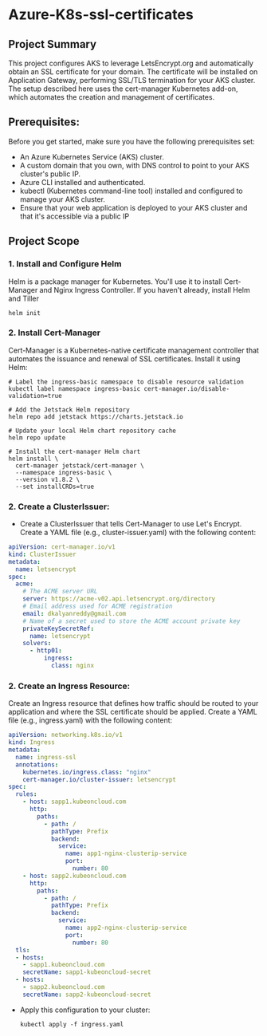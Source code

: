 # Azure-K8s-ssl-certificates

## Project Summary 
This project configures AKS to leverage LetsEncrypt.org and automatically obtain an SSL certificate for your domain. The certificate will be installed on Application Gateway, performing SSL/TLS termination for your AKS cluster. The setup described here uses the cert-manager Kubernetes add-on, which automates the creation and management of certificates.

## Prerequisites:
Before you get started, make sure you have the following prerequisites set:

- An Azure Kubernetes Service (AKS) cluster.
- A custom domain that you own, with DNS control to point to your AKS cluster's public IP.
- Azure CLI installed and authenticated.
- kubectl (Kubernetes command-line tool) installed and configured to manage your AKS cluster.
- Ensure that your web application is deployed to your AKS cluster and that it's accessible via a public IP

## Project Scope
### 1.  Install and Configure Helm
Helm is a package manager for Kubernetes. You'll use it to install Cert-Manager and Nginx Ingress Controller. If you haven't already, install Helm and Tiller
```
helm init
```
### 2.  Install Cert-Manager
Cert-Manager is a Kubernetes-native certificate management controller that automates the issuance and renewal of SSL certificates. Install it using Helm:
```
# Label the ingress-basic namespace to disable resource validation
kubectl label namespace ingress-basic cert-manager.io/disable-validation=true

# Add the Jetstack Helm repository
helm repo add jetstack https://charts.jetstack.io

# Update your local Helm chart repository cache
helm repo update

# Install the cert-manager Helm chart
helm install \
  cert-manager jetstack/cert-manager \
  --namespace ingress-basic \
  --version v1.8.2 \
  --set installCRDs=true
```
### 2.  Create a ClusterIssuer:
- Create a ClusterIssuer that tells Cert-Manager to use Let's Encrypt. Create a YAML file (e.g., cluster-issuer.yaml) with the following content:
```yaml
apiVersion: cert-manager.io/v1
kind: ClusterIssuer
metadata:
  name: letsencrypt
spec:
  acme:
    # The ACME server URL
    server: https://acme-v02.api.letsencrypt.org/directory
    # Email address used for ACME registration
    email: dkalyanreddy@gmail.com
    # Name of a secret used to store the ACME account private key
    privateKeySecretRef:
      name: letsencrypt
    solvers:
      - http01:
          ingress:
            class: nginx
```
### 2.  Create an Ingress Resource:
Create an Ingress resource that defines how traffic should be routed to your application and where the SSL certificate should be applied. Create a YAML file (e.g., ingress.yaml) with the following content:
```yaml
apiVersion: networking.k8s.io/v1
kind: Ingress
metadata:
  name: ingress-ssl
  annotations:
    kubernetes.io/ingress.class: "nginx"
    cert-manager.io/cluster-issuer: letsencrypt    
spec:
  rules:
    - host: sapp1.kubeoncloud.com
      http:
        paths:
          - path: /
            pathType: Prefix
            backend:
              service:
                name: app1-nginx-clusterip-service
                port: 
                  number: 80
    - host: sapp2.kubeoncloud.com
      http:
        paths:
          - path: /
            pathType: Prefix
            backend:
              service:
                name: app2-nginx-clusterip-service
                port: 
                  number: 80                         
  tls:
  - hosts:
    - sapp1.kubeoncloud.com
    secretName: sapp1-kubeoncloud-secret           
  - hosts:
    - sapp2.kubeoncloud.com
    secretName: sapp2-kubeoncloud-secret

```
- Apply this configuration to your cluster:
  ```
  kubectl apply -f ingress.yaml
  ```

